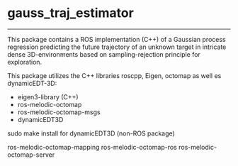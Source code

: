 # gauss_traj_estimator

____

This package contains a ROS implementation (C++) of a Gaussian process regression predicting the future trajectory of an unknown target in intricate dense 3D-environments based on sampling-rejection principle for exploration.

This package utilizes the C++ libraries roscpp, Eigen, octomap as well es dynamicEDT-3D:

- eigen3-library (C++)
- ros-melodic-octomap
- ros-melodic-octomap-msgs
- dynamicEDT3D

sudo make install for dynamicEDT3D (non-ROS package)

ros-melodic-octomap-mapping ros-melodic-octomap-ros ros-melodic-octomap-server
